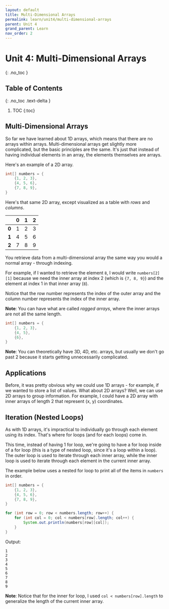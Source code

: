 ```yaml
---
layout: default
title: Multi-Dimensional Arrays
permalink: learn/unit4/multi-dimensional-arrays
parent: Unit 4
grand_parent: Learn
nav_order: 2
---
```


<!-- prettier-ignore-start -->

# Unit 4: Multi-Dimensional Arrays
{: .no_toc }

## Table of Contents
{: .no_toc .text-delta }

1. TOC
{:toc}

<!-- prettier-ignore-end -->

## Multi-Dimensional Arrays

So far we have learned about 1D arrays, which means that there are no arrays within arrays.
Multi-dimensional arrays get slightly more complicated, but the basic principles are the same.
It's just that instead of having individual elements in an array, the elements themselves are arrays.

Here's an example of a 2D array.

```java
int[] numbers = {
    {1, 2, 3},
    {4, 5, 6},
    {7, 8, 9},
}
```

Here's that same 2D array, except visualized as a table with _rows_ and _columns_.

|       | 0    | 1    | 2    |
| :---- | :--- | :--- | :--- |
| **0** | 1    | 2    | 3    |
| **1** | 4    | 5    | 6    |
| **2** | 7    | 8    | 9    |

You retrieve data from a multi-dimensional array the same way you would a normal array - through indexing.

For example, if I wanted to retrieve the element `8`, I would write `numbers[2][1]` because we need the
inner array at index 2 (which is `{7, 8, 9}`) and the element at index 1 in that inner array (`8`).

Notice that the row number represents the index of the outer array and the column number represents the
index of the inner array.

**Note**: You can have what are called _ragged arrays_, where the inner arrays are not all the same length.

```java
int[] numbers = {
    {1, 2, 3},
    {4, 5},
    {6},
}
```

**Note**: You can theoretically have 3D, 4D, etc. arrays, but usually we don't go past 2 because it
starts getting unnecessarily complicated.

## Applications

Before, it was pretty obvious why we could use 1D arrays - for example, if we wanted to store a list
of values. What about 2D arrays? Well, we can use 2D arrays to group information. For example, I could
have a 2D array with inner arrays of length 2 that represent (x, y) coordinates.

## Iteration (Nested Loops)

As with 1D arrays, it's impractical to individually go through each element using its index.
That's where for loops (and for each loops) come in.

This time, instead of having 1 for loop, we're going to have a for loop inside of a for loop
(this is a type of nested loop, since it's a loop within a loop). The outer loop is used to
iterate through each inner array, while the inner loop is used to iterate through each element
in the current inner array.

The example below uses a nested for loop to print all of the items in `numbers` in order.

```java
int[] numbers = {
    {1, 2, 3},
    {4, 5, 6},
    {7, 8, 9},
}

for (int row = 0; row < numbers.length; row++) {
    for (int col = 0; col < numbers[row].length; col++) {
        System.out.println(numbers[row][col]);
    }
}
```

Output:

```
1
2
3
4
5
6
7
8
9
```

**Note**: Notice that for the inner for loop, I used `col < numbers[row].length` to generalize
the length of the current inner array.
